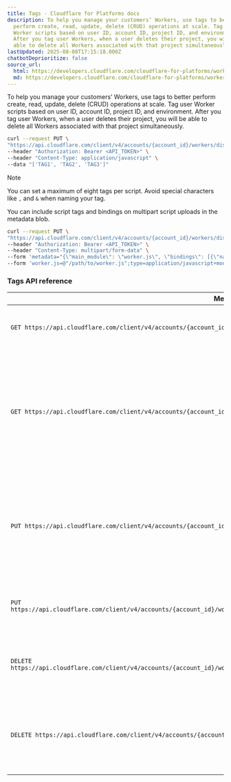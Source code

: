 ```yaml
---
title: Tags · Cloudflare for Platforms docs
description: To help you manage your customers’ Workers, use tags to better
  perform create, read, update, delete (CRUD) operations at scale. Tag user
  Worker scripts based on user ID, account ID, project ID, and environment.
  After you tag user Workers, when a user deletes their project, you will be
  able to delete all Workers associated with that project simultaneously.
lastUpdated: 2025-08-08T17:15:18.000Z
chatbotDeprioritize: false
source_url:
  html: https://developers.cloudflare.com/cloudflare-for-platforms/workers-for-platforms/configuration/tags/
  md: https://developers.cloudflare.com/cloudflare-for-platforms/workers-for-platforms/configuration/tags/index.md
---
```


To help you manage your customers’ Workers, use tags to better perform create, read, update, delete (CRUD) operations at scale. Tag user Worker scripts based on user ID, account ID, project ID, and environment. After you tag user Workers, when a user deletes their project, you will be able to delete all Workers associated with that project simultaneously.

```bash
curl --request PUT \
"https://api.cloudflare.com/client/v4/accounts/{account_id}/workers/dispatch/namespaces/{namespace_name}/scripts/{script_name}/tags" \
--header "Authorization: Bearer <API_TOKEN>" \
--header "Content-Type: application/javascript" \
--data "['TAG1', 'TAG2', 'TAG3']"
```

Note

You can set a maximum of eight tags per script. Avoid special characters like `,` and `&` when naming your tag.

You can include script tags and bindings on multipart script uploads in the metadata blob.

```bash
curl --request PUT \
"https://api.cloudflare.com/client/v4/accounts/{account_id}/workers/dispatch/namespaces/{namespace_name}/scripts/{script_name}" \
--header "Authorization: Bearer <API_TOKEN>" \
--header "Content-Type: multipart/form-data" \
--form 'metadata="{\"main_module\": \"worker.js\", \"bindings\": [{\"name\": \"KV\", \"type\": \"kv_namespace\", \"namespace_id\": \"<KV_NAMESPACE_ID>\"}], \"tags\": [\"customer-123\", \"staging\", \"free-user\"]}"' \
--form 'worker.js=@"/path/to/worker.js";type=application/javascript+module'
```

### Tags API reference

| Method and endpoint | Description |
| - | - |
| `GET https://api.cloudflare.com/client/v4/accounts/{account_id}/workers/dispatch/namespaces/{namespace_name}/scripts/{script_name}/tags` | Lists tags through a response body of a list of tag strings. |
| `GET https://api.cloudflare.com/client/v4/accounts/{account_id}/workers/dispatch/namespaces/{namespace_name}/scripts?tags={filter}` | Gets all Worker scripts that have tags that match the filter specified. The filter must be comma separated pairs of tag names to a yes or no value depending if the tag should act as an allowlist or blocklist. |
| `PUT https://api.cloudflare.com/client/v4/accounts/{account_id}/workers/dispatch/namespaces/{namespace_name}/scripts/{script_name}/tags` | Sets the tags associated with the worker to match the tags specified in the body. If there are tags already associated with the Worker script that are not in the request, they will be removed. |
| `PUT https://api.cloudflare.com/client/v4/accounts/{account_id}/workers/dispatch/namespaces/{namespace_name}/scripts/{script_name}/tags/{tag}` | Adds the single specified tag to the list of tags associated with the Worker script. |
| `DELETE https://api.cloudflare.com/client/v4/accounts/{account_id}/workers/dispatch/namespaces/{namespace_name}/scripts/{script_name}/tags/{tag}` | Deletes the single specified tag from the list of tags associated with the Worker script. |
| `DELETE https://api.cloudflare.com/client/v4/accounts/{account_id}/workers/dispatch/namespaces/{namespace_name}/scripts?tags={filter}` | Deletes all Worker scripts matching the filter. For example, `tags=testing:yes` would delete all scripts tagged with `testing`. |
